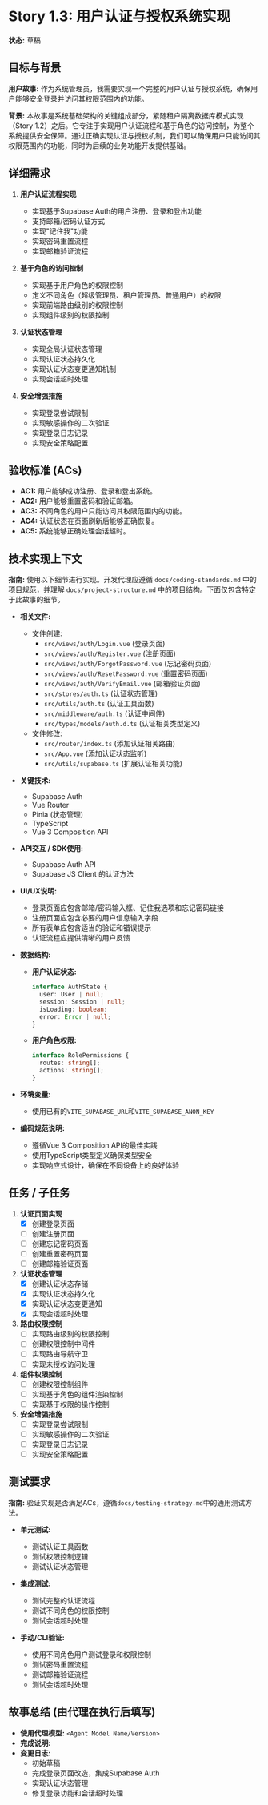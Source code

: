# Story 1.3: 用户认证与授权系统实现

**状态:** 草稿

## 目标与背景

**用户故事:** 作为系统管理员，我需要实现一个完整的用户认证与授权系统，确保用户能够安全登录并访问其权限范围内的功能。

**背景:** 本故事是系统基础架构的关键组成部分，紧随租户隔离数据库模式实现（Story 1.2）之后。它专注于实现用户认证流程和基于角色的访问控制，为整个系统提供安全保障。通过正确实现认证与授权机制，我们可以确保用户只能访问其权限范围内的功能，同时为后续的业务功能开发提供基础。

## 详细需求

1. **用户认证流程实现**
   - 实现基于Supabase Auth的用户注册、登录和登出功能
   - 支持邮箱/密码认证方式
   - 实现"记住我"功能
   - 实现密码重置流程
   - 实现邮箱验证流程

2. **基于角色的访问控制**
   - 实现基于用户角色的权限控制
   - 定义不同角色（超级管理员、租户管理员、普通用户）的权限
   - 实现前端路由级别的权限控制
   - 实现组件级别的权限控制

3. **认证状态管理**
   - 实现全局认证状态管理
   - 实现认证状态持久化
   - 实现认证状态变更通知机制
   - 实现会话超时处理

4. **安全增强措施**
   - 实现登录尝试限制
   - 实现敏感操作的二次验证
   - 实现登录日志记录
   - 实现安全策略配置

## 验收标准 (ACs)

- **AC1:** 用户能够成功注册、登录和登出系统。
- **AC2:** 用户能够重置密码和验证邮箱。
- **AC3:** 不同角色的用户只能访问其权限范围内的功能。
- **AC4:** 认证状态在页面刷新后能够正确恢复。
- **AC5:** 系统能够正确处理会话超时。

## 技术实现上下文

**指南:** 使用以下细节进行实现。开发代理应遵循 `docs/coding-standards.md` 中的项目规范，并理解 `docs/project-structure.md` 中的项目结构。下面仅包含特定于此故事的细节。

- **相关文件:**
  - 文件创建:
    - `src/views/auth/Login.vue` (登录页面)
    - `src/views/auth/Register.vue` (注册页面)
    - `src/views/auth/ForgotPassword.vue` (忘记密码页面)
    - `src/views/auth/ResetPassword.vue` (重置密码页面)
    - `src/views/auth/VerifyEmail.vue` (邮箱验证页面)
    - `src/stores/auth.ts` (认证状态管理)
    - `src/utils/auth.ts` (认证工具函数)
    - `src/middleware/auth.ts` (认证中间件)
    - `src/types/models/auth.d.ts` (认证相关类型定义)
  - 文件修改:
    - `src/router/index.ts` (添加认证相关路由)
    - `src/App.vue` (添加认证状态监听)
    - `src/utils/supabase.ts` (扩展认证相关功能)

- **关键技术:**
  - Supabase Auth
  - Vue Router
  - Pinia (状态管理)
  - TypeScript
  - Vue 3 Composition API

- **API交互 / SDK使用:**
  - Supabase Auth API
  - Supabase JS Client 的认证方法

- **UI/UX说明:**
  - 登录页面应包含邮箱/密码输入框、记住我选项和忘记密码链接
  - 注册页面应包含必要的用户信息输入字段
  - 所有表单应包含适当的验证和错误提示
  - 认证流程应提供清晰的用户反馈

- **数据结构:**
  - **用户认证状态:**
    ```typescript
    interface AuthState {
      user: User | null;
      session: Session | null;
      isLoading: boolean;
      error: Error | null;
    }
    ```

  - **用户角色权限:**
    ```typescript
    interface RolePermissions {
      routes: string[];
      actions: string[];
    }
    ```

- **环境变量:**
  - 使用已有的`VITE_SUPABASE_URL`和`VITE_SUPABASE_ANON_KEY`

- **编码规范说明:**
  - 遵循Vue 3 Composition API的最佳实践
  - 使用TypeScript类型定义确保类型安全
  - 实现响应式设计，确保在不同设备上的良好体验

## 任务 / 子任务

1. **认证页面实现**
   - [x] 创建登录页面
   - [ ] 创建注册页面
   - [ ] 创建忘记密码页面
   - [ ] 创建重置密码页面
   - [ ] 创建邮箱验证页面

2. **认证状态管理**
   - [x] 创建认证状态存储
   - [x] 实现认证状态持久化
   - [x] 实现认证状态变更通知
   - [x] 实现会话超时处理

3. **路由权限控制**
   - [ ] 实现路由级别的权限控制
   - [ ] 创建权限控制中间件
   - [ ] 实现路由导航守卫
   - [ ] 实现未授权访问处理

4. **组件权限控制**
   - [ ] 创建权限控制组件
   - [ ] 实现基于角色的组件渲染控制
   - [ ] 实现基于权限的操作控制

5. **安全增强措施**
   - [ ] 实现登录尝试限制
   - [ ] 实现敏感操作的二次验证
   - [ ] 实现登录日志记录
   - [ ] 实现安全策略配置

## 测试要求

**指南:** 验证实现是否满足ACs，遵循`docs/testing-strategy.md`中的通用测试方法。

- **单元测试:**
  - 测试认证工具函数
  - 测试权限控制逻辑
  - 测试认证状态管理

- **集成测试:**
  - 测试完整的认证流程
  - 测试不同角色的权限控制
  - 测试会话超时处理

- **手动/CLI验证:**
  - 使用不同角色用户测试登录和权限控制
  - 测试密码重置流程
  - 测试邮箱验证流程
  - 测试会话超时处理

## 故事总结 (由代理在执行后填写)

- **使用代理模型:** `<Agent Model Name/Version>`
- **完成说明:** 
- **变更日志:** 
  - 初始草稿
  - 完成登录页面改造，集成Supabase Auth
  - 实现认证状态管理 
  - 修复登录功能和会话超时处理 